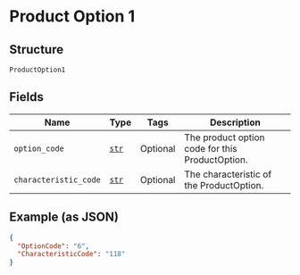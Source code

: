 
# Product Option 1

## Structure

`ProductOption1`

## Fields

| Name | Type | Tags | Description |
|  --- | --- | --- | --- |
| `option_code` | [`str`](../../doc/models/string-enum.md) | Optional | The product option code for this ProductOption. |
| `characteristic_code` | [`str`](../../doc/models/string-enum.md) | Optional | The characteristic of the ProductOption. |

## Example (as JSON)

```json
{
  "OptionCode": "6",
  "CharacteristicCode": "118"
}
```

